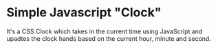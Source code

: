 
# Simple Javascript "Clock"
It's a CSS Clock which takes in the current time using JavaScript and upadtes the clock hands based on the current hour, minute and second.
